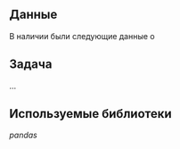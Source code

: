 ## Данные

В наличии были следующие данные о 

## Задача

... 

## Используемые библиотеки
*pandas*
